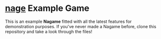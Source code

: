 # [nage](https://github.com/acikek/nage-rs) Example Game

This is an example **Nagame** fitted with all the latest features for demonstration purposes. If you've never made a Nagame before, clone this repository and take a look through the files!